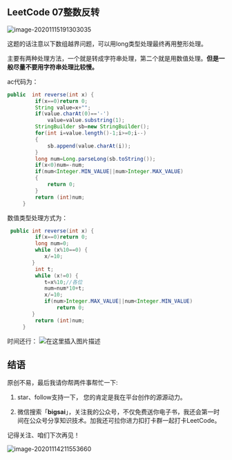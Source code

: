 ## LeetCode 07整数反转
![image-20201115191303035](https://bigsai.oss-cn-shanghai.aliyuncs.com/img/image-20201115191303035.png)

这题的话注意以下数组越界问题，可以用long类型处理最终再用整形处理。

主要有两种处理方法，一个就是转成字符串处理，第二个就是用数值处理。**但是一般尽量不要用字符串处理比较慢。**

ac代码为：

```java
public  int reverse(int x) {
		 if(x==0)return 0;
		 String value=x+"";
		 if(value.charAt(0)=='-')
			 value=value.substring(1);
		 StringBuilder sb=new StringBuilder();
		 for(int i=value.length()-1;i>=0;i--)
		 {
			 sb.append(value.charAt(i));
		 }
		 long num=Long.parseLong(sb.toString());
		 if(x<0)num=-num;
		 if(num<Integer.MIN_VALUE||num>Integer.MAX_VALUE)
		 {
			 return 0;
		 }
		 return (int)num;
	 }
```

数值类型处理方式为：

```java
 public int reverse(int x) {
		 if(x==0)return 0;
		 long num=0;
		 while (x%10==0) {
			x/=10;
		}
		 int t;
		 while (x!=0) {
		    t=x%10;//各位
			num=num*10+t;
			x/=10;
			if(num>Integer.MAX_VALUE||num<Integer.MIN_VALUE)
				return 0;
		}
		 return (int)num;	 
	 }
```
时间还行：
![在这里插入图片描述](https://img-blog.csdnimg.cn/20200814194720924.png?x-oss-process=image/watermark,type_ZmFuZ3poZW5naGVpdGk,shadow_10,text_aHR0cHM6Ly9ibG9nLmNzZG4ubmV0L3FxXzQwNjkzMTcx,size_1,color_FFFFFF,t_70#pic_center)

## 结语

原创不易，最后我请你帮两件事帮忙一下:

1. star、follow支持一下， 您的肯定是我在平台创作的源源动力。

2. 微信搜索「**bigsai**」，关注我的公众号，不仅免费送你电子书，我还会第一时间在公众号分享知识技术。加我还可拉你进力扣打卡群一起打卡LeetCode。

记得关注、咱们下次再见！

![image-20201114211553660](https://bigsai.oss-cn-shanghai.aliyuncs.com/img/image-20201114211553660.png)

